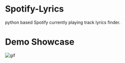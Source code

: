 # Spotify-Lyrics
python based Spotify currently playing track lyrics finder.
# Demo Showcase
![gif](https://user-images.githubusercontent.com/48323786/121769998-63bbea00-cb6f-11eb-8a64-3b3aca934c2a.gif)
